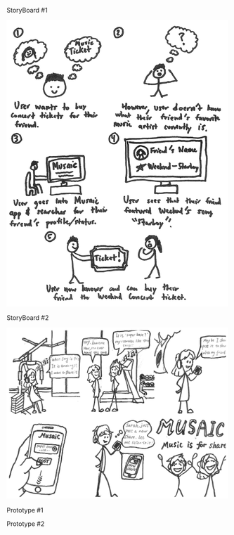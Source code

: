 StoryBoard #1

![Image of Storyboard #1](https://github.com/AlvinNgo123/musaic/blob/master/images/Storyboard1.jpg)




StoryBoard #2

![Image of Storyboard #2](https://github.com/AlvinNgo123/musaic/blob/master/images/Storyboard2.jpg)








Prototype #1








Prototype #2
